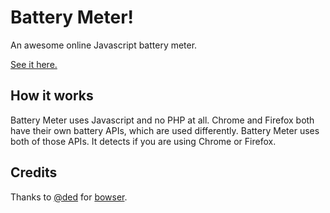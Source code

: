 Battery Meter!
==============

An awesome online Javascript battery meter.

[See it here.](http://tac61.webstarts.com/aboutmydevice/battery.html)

## How it works
Battery Meter uses Javascript and no PHP at all. Chrome and Firefox both have their own battery APIs, which are used differently. Battery Meter uses both of those APIs. It detects if you are using Chrome or Firefox.

## Credits
Thanks to [@ded](https://github.com/ded/) for [bowser](https://github.com/ded/bowser).
